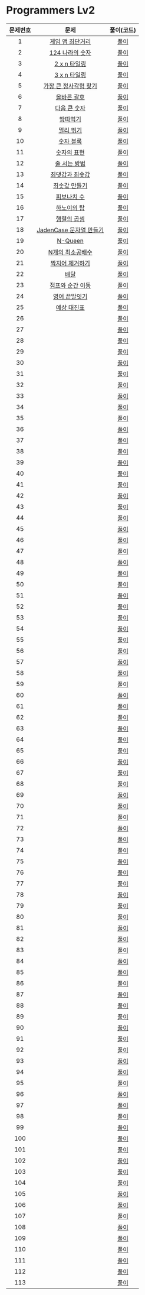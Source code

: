 # Programmers Lv2

| 문제번호 |  문제  | 풀이(코드) |    
|  :---:  | :---: |  :---:  |    
|  1  | [게임 맵 최단거리]() | [풀이]() |    
|  2  | [124 나라의 숫자]() | [풀이]() |    
|  3  | [2 x n 타일링](https://school.programmers.co.kr/learn/courses/30/lessons/12900) | [풀이](./12900.py) |    
|  4  | [3 x n 타일링]() | [풀이]() |    
|  5  | [가장 큰 정사각형 찾기]() | [풀이]() |    
|  6  | [올바른 괄호]() | [풀이]() |    
|  7  | [다음 큰 숫자]() | [풀이]() |    
|  8  | [땅따먹기]() | [풀이]() |    
|  9  | [멀리 뛰기]() | [풀이]() |    
|  10  | [숫자 블록]() | [풀이]() |    
|  11  | [숫자의 표현](https://school.programmers.co.kr/learn/courses/30/lessons/12924) | [풀이](./12924.py) |    
|  12  | [줄 서는 방법](https://school.programmers.co.kr/learn/courses/30/lessons/12936) | [풀이]() |    
|  13  | [최댓값과 최솟값](https://school.programmers.co.kr/learn/courses/30/lessons/12939) | [풀이](./12939.py) |    
|  14  | [최솟값 만들기](https://school.programmers.co.kr/learn/courses/30/lessons/12941) | [풀이](./12941.py) |    
|  15  | [피보나치 수](https://school.programmers.co.kr/learn/courses/30/lessons/12945) | [풀이](./12945.py) |    
|  16  | [하노이의 탑]() | [풀이]() |    
|  17  | [행렬의 곱셈]() | [풀이]() |    
|  18  | [JadenCase 문자열 만들기]() | [풀이]() |    
|  19  | [N-Queen]() | [풀이]() |    
|  20  | [N개의 최소공배수](https://school.programmers.co.kr/learn/courses/30/lessons/12953) | [풀이](./12953.py) |    
|  21  | [짝지어 제거하기]() | [풀이]() |    
|  22  | [배달]() | [풀이]() |    
|  23  | [점프와 순간 이동]() | [풀이]() |    
|  24  | [영어 끝말잇기]() | [풀이]() |    
|  25  | [예상 대진표]() | [풀이]() |    
|  26  | []() | [풀이]() |    
|  27  | []() | [풀이]() |    
|  28  | []() | [풀이]() |    
|  29  | []() | [풀이]() |    
|  30  | []() | [풀이]() |    
|  31  | []() | [풀이]() |    
|  32  | []() | [풀이]() |    
|  33  | []() | [풀이]() |    
|  34  | []() | [풀이]() |    
|  35  | []() | [풀이]() |    
|  36  | []() | [풀이]() |    
|  37  | []() | [풀이]() |    
|  38  | []() | [풀이]() |    
|  39  | []() | [풀이]() |    
|  40  | []() | [풀이]() |    
|  41  | []() | [풀이]() |    
|  42  | []() | [풀이]() |    
|  43  | []() | [풀이]() |    
|  44  | []() | [풀이]() |    
|  45  | []() | [풀이]() |    
|  46  | []() | [풀이]() |    
|  47  | []() | [풀이]() |    
|  48  | []() | [풀이]() |    
|  49  | []() | [풀이]() |    
|  50  | []() | [풀이]() |    
|  51  | []() | [풀이]() |    
|  52  | []() | [풀이]() |    
|  53  | []() | [풀이]() |    
|  54  | []() | [풀이]() |    
|  55  | []() | [풀이]() |    
|  56  | []() | [풀이]() |    
|  57  | []() | [풀이]() |    
|  58  | []() | [풀이]() |    
|  59  | []() | [풀이]() |    
|  60  | []() | [풀이]() |    
|  61  | []() | [풀이]() |    
|  62  | []() | [풀이]() |    
|  63  | []() | [풀이]() |    
|  64  | []() | [풀이]() |    
|  65  | []() | [풀이]() |    
|  66  | []() | [풀이]() |    
|  67  | []() | [풀이]() |    
|  68  | []() | [풀이]() |    
|  69  | []() | [풀이]() |    
|  70  | []() | [풀이]() |    
|  71  | []() | [풀이]() |    
|  72  | []() | [풀이]() |    
|  73  | []() | [풀이]() |    
|  74  | []() | [풀이]() |    
|  75  | []() | [풀이]() |    
|  76  | []() | [풀이]() |    
|  77  | []() | [풀이]() |    
|  78  | []() | [풀이]() |    
|  79  | []() | [풀이]() |    
|  80  | []() | [풀이]() |    
|  81  | []() | [풀이]() |    
|  82  | []() | [풀이]() |    
|  83  | []() | [풀이]() |    
|  84  | []() | [풀이]() |    
|  85  | []() | [풀이]() |    
|  86  | []() | [풀이]() |    
|  87  | []() | [풀이]() |    
|  88  | []() | [풀이]() |    
|  89  | []() | [풀이]() |    
|  90  | []() | [풀이]() |    
|  91  | []() | [풀이]() |    
|  92  | []() | [풀이]() |    
|  93  | []() | [풀이]() |    
|  94  | []() | [풀이]() |    
|  95  | []() | [풀이]() |    
|  96  | []() | [풀이]() |    
|  97  | []() | [풀이]() |    
|  98  | []() | [풀이]() |    
|  99  | []() | [풀이]() |    
|  100  | []() | [풀이]() |    
|  101  | []() | [풀이]() |    
|  102  | []() | [풀이]() |    
|  103  | []() | [풀이]() |    
|  104  | []() | [풀이]() |    
|  105  | []() | [풀이]() |    
|  106  | []() | [풀이]() |    
|  107  | []() | [풀이]() |    
|  108  | []() | [풀이]() |    
|  109  | []() | [풀이]() |    
|  110  | []() | [풀이]() |    
|  111  | []() | [풀이]() |    
|  112  | []() | [풀이]() |    
|  113  | []() | [풀이]() |    